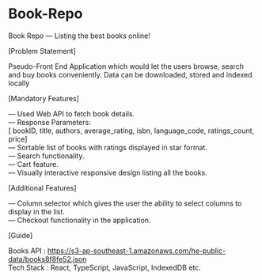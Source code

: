 # Book-Repo
Book Repo — Listing the best books online!

[Problem Statement]<br />

Pseudo-Front End Application which would let the users browse, search and buy
books conveniently. Data can be downloaded, stored and indexed locally

[Mandatory Features]<br />

— Used Web API to fetch book details.<br />
— Response Parameters: <br />
[ bookID, title, authors, average_rating, isbn, language_code, ratings_count, price]<br />
— Sortable list of books with ratings displayed in star format.<br />
— Search functionality.<br />
— Cart feature.<br />
— Visually interactive responsive design listing all the books.<br />

[Additional Features]<br />

— Column selector which gives the user the ability to select columns to display in the list.<br />
— Checkout functionality in the application.<br />

[Guide]<br />

Books API : https://s3-ap-southeast-1.amazonaws.com/he-public-data/books8f8fe52.json<br />
Tech Stack : React, TypeScript, JavaScript, IndexedDB etc.<br />
